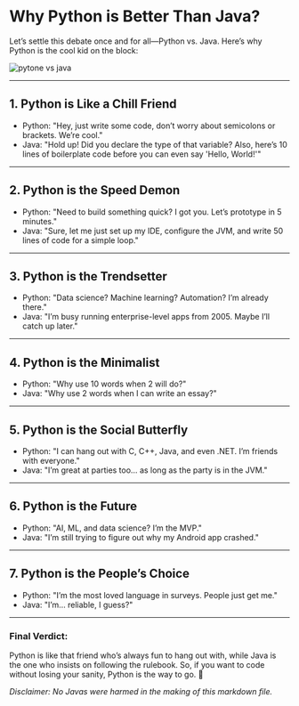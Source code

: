 # Why Python is Better Than Java?
Let’s settle this debate once and for all—Python vs. Java. Here’s why Python is the cool kid on the block:

![pytone vs java](https://media.licdn.com/dms/image/v2/C4D22AQFV47Wv6B3kUw/feedshare-shrink_800/feedshare-shrink_800/0/1675255318811?e=2147483647&v=beta&t=Uclrn9pPw6E2iOBNRgt-4vTrQrHzzR428cfBbCUQPps)

---

## 1. **Python is Like a Chill Friend**
   - Python: "Hey, just write some code, don’t worry about semicolons or brackets. We’re cool."
   - Java: "Hold up! Did you declare the type of that variable? Also, here’s 10 lines of boilerplate code before you can even say 'Hello, World!'"

---

## 2. **Python is the Speed Demon**
   - Python: "Need to build something quick? I got you. Let’s prototype in 5 minutes."
   - Java: "Sure, let me just set up my IDE, configure the JVM, and write 50 lines of code for a simple loop."

---

## 3. **Python is the Trendsetter**
   - Python: "Data science? Machine learning? Automation? I’m already there."
   - Java: "I’m busy running enterprise-level apps from 2005. Maybe I’ll catch up later."

---

## 4. **Python is the Minimalist**
   - Python: "Why use 10 words when 2 will do?"
   - Java: "Why use 2 words when I can write an essay?"

---

## 5. **Python is the Social Butterfly**
   - Python: "I can hang out with C, C++, Java, and even .NET. I’m friends with everyone."
   - Java: "I’m great at parties too… as long as the party is in the JVM."

---

## 6. **Python is the Future**
   - Python: "AI, ML, and data science? I’m the MVP."
   - Java: "I’m still trying to figure out why my Android app crashed."

---

## 7. **Python is the People’s Choice**
   - Python: "I’m the most loved language in surveys. People just get me."
   - Java: "I’m… reliable, I guess?"

---

### Final Verdict:
Python is like that friend who’s always fun to hang out with, while Java is the one who insists on following the rulebook. So, if you want to code without losing your sanity, Python is the way to go. 🐍

*Disclaimer: No Javas were harmed in the making of this markdown file.*

